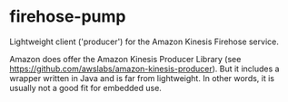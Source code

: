 # firehose-pump
Lightweight client ('producer') for the Amazon Kinesis Firehose service.

Amazon does offer the Amazon Kinesis Producer Library (see https://github.com/awslabs/amazon-kinesis-producer). But it includes a wrapper written in Java and is far from lightweight. In other words, it is usually not a good fit for embedded use.
